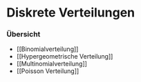 # Diskrete Verteilungen
### Übersicht
+ [[Binomialverteilung]]
+ [[Hypergeometrische Verteilung]]
+ [[Multinomialverteilung]]
+ [[Poisson Verteilung]]